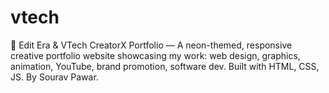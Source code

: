 # vtech
🚀 Edit Era &amp; VTech CreatorX Portfolio — A neon-themed, responsive creative portfolio website showcasing my work: web design, graphics, animation, YouTube, brand promotion, software dev. Built with HTML, CSS, JS. By Sourav Pawar.
